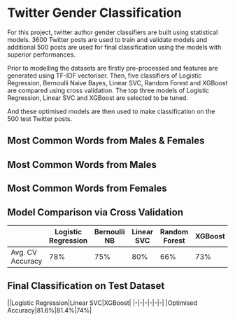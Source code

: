 # Twitter Gender Classification
For this project, twitter author gender classifiers are built using statistical models. 3600 Twitter posts are used to train and validate models and additional 500 posts are used for final classification using the models with superior performances.

Prior to modelling the datasets are firstly pre-processed and features are generated using TF-IDF vectoriser. Then, five classifiers of Logistic Regression, Bernoulli Naive Bayes, Linear SVC, Random Forest and XGBoost are compared using cross validation. The top three models of Logistic Regression, Linear SVC and XGBoost are selected to be tuned.

And these optimised models are then used to make classification on the 500 test Twitter posts.

## Most Common Words from Males & Females 
<p align="center"
<img src="" with="500"
</p>

## Most Common Words from Males
<p align="center"
<img src="" with="500"
</p>

## Most Common Words from Females
<p align="center"
<img src="" with="500"
</p>

## Model Comparison via Cross Validation
||Logistic Regression|Bernoulli NB|Linear SVC|Random Forest|XGBoost|
|-|-|-|-|-|-|
|Avg. CV Accuracy|78%|75%|80%|66%|73%|

## Final Classification on Test Dataset
||Logistic Regression|Linear SVC|XGBoost|
|-|-|-|-|-|-|
|Optimised Accuracy|81.6%|81.4%|74%|
